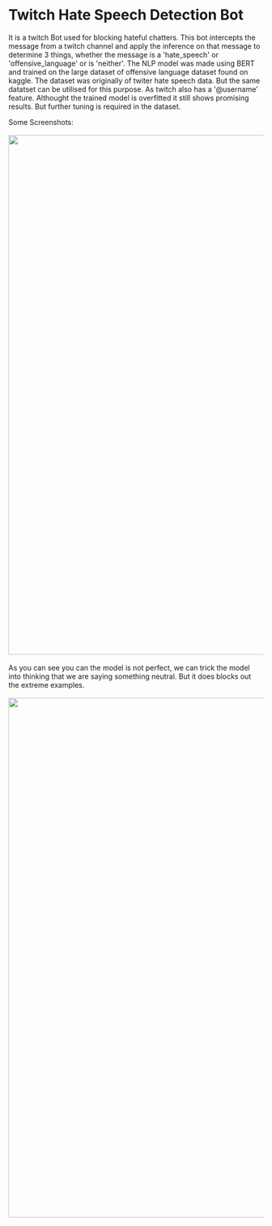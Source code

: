 # Twitch Hate Speech Detection Bot
It is a twitch Bot used for blocking hateful chatters.
This bot intercepts the message from a twitch channel and apply the inference on that message to determine 3 things, whether the message is a 'hate_speech' or 'offensive_language' or is 'neither'.
The NLP model was made using BERT and trained on the large dataset of offensive language dataset found on kaggle. The dataset was originally of twiter hate speech data. But the same datatset can be utilised for this purpose. As twitch also has a '@username' feature.
Althought the trained model is overfitted it still shows promising results. But further tuning is required in the dataset.

Some Screenshots:
<br>
<br>
<img src="https://user-images.githubusercontent.com/43596461/206324835-2bb62083-d5c1-456a-9481-6e60cd778169.png" width="1024">
<br>
<br>
As you can see you can the model is not perfect, we can trick the model into thinking that we are saying something neutral. But it does blocks out the extreme examples.
<br>
<br>
<img src="https://user-images.githubusercontent.com/43596461/206328934-9667b549-4d2a-4a28-af9d-457f6d46ac12.png" width="1024">
<br>
<br>
